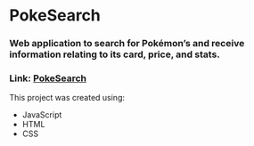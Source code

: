 # PokeSearch
### Web application to search for Pokémon’s and receive information relating to its card, price, and stats.
### Link: [PokeSearch](https://determined-bartik-d482d8.netlify.app/)

This project was created using:
* JavaScript
* HTML
* CSS

